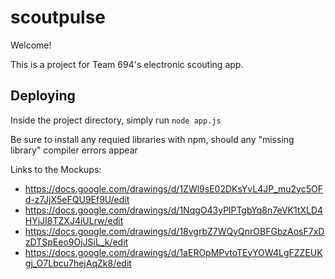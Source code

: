 # scoutpulse

Welcome!

This is a project for Team 694's electronic scouting app.

## Deploying

Inside the project directory, simply run `node app.js`

Be sure to install any requied libraries with npm, should any
"missing library" compiler errors appear

Links to the Mockups:
- https://docs.google.com/drawings/d/1ZWl9sE02DKsYvL4JP_mu2yc5OFd-z7JjX5eFQU9Ef9U/edit
- https://docs.google.com/drawings/d/1NqgO43yPlPTgbYq8n7eVK1tXLD4HYjJI8TZXJ4iULrw/edit
- https://docs.google.com/drawings/d/18vgrbZ7WQyQnrOBFGbzAosF7xDzDTSpEeo9OjJSiL_k/edit
- https://docs.google.com/drawings/d/1aEROpMPvtoTEyYOW4LgFZZEUKgj_O7Lbcu7hejAqZk8/edit
